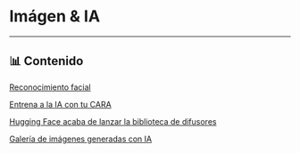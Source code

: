 # Imágen & IA


---

## 📊 Contenido

[Reconocimiento facial](01/face_recognition.ipynb)

[Entrena a la IA con tu CARA](02/)

[Hugging Face acaba de lanzar la biblioteca de difusores](03/)

[Galería de imágenes generadas con IA](galeria/)